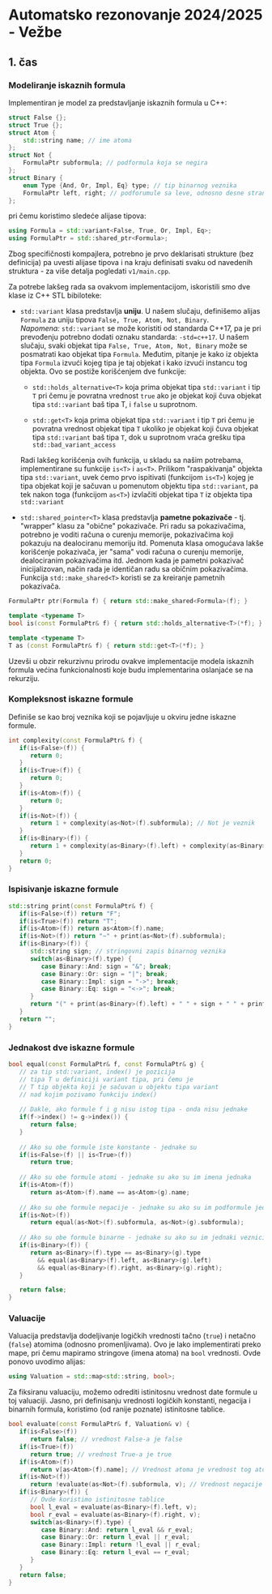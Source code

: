 # Automatsko rezonovanje 2024/2025 - Vežbe
## 1. čas

### Modeliranje iskaznih formula

Implementiran je model za predstavljanje iskaznih formula u C++:

```c++
struct False {};
struct True {};
struct Atom {
    std::string name; // ime atoma
};
struct Not {
    FormulaPtr subformula; // podformula koja se negira
};
struct Binary {
    enum Type {And, Or, Impl, Eq} type; // tip binarnog veznika
    FormulaPtr left, right; // podforumule sa leve, odnosno desne strane veznika
};
```

pri čemu koristimo sledeće alijase tipova:

```c++
using Formula = std::variant<False, True, Or, Impl, Eq>;
using FormulaPtr = std::shared_ptr<Formula>;
```

Zbog specifičnosti kompajlera, potrebno je prvo deklarisati strukture
(bez definicija) pa uvesti alijase tipova i na kraju definisati
svaku od navedenih struktura - za više detalja pogledati `v1/main.cpp`.

Za potrebe lakšeg rada sa ovakvom implementacijom, iskoristili smo dve
klase iz C++ STL bibiloteke:

- `std::variant` klasa predstavlja **uniju**. U našem slučaju, definišemo
  alijas `Formula` za uniju tipova `False, True, Atom, Not, Binary`.\
  *Napomena:* `std::variant` se može koristiti od standarda C++17, pa je
  pri prevođenju potrebno dodati oznaku standarda: `-std=c++17`. U našem
  slučaju, svaki objekat tipa `False, True, Atom, Not, Binary` može se
  posmatrati kao objekat tipa `Formula`. Međutim, pitanje je kako iz
  objekta tipa `Formula` izvući kojeg tipa je taj objekat i kako izvući
  instancu tog objekta. Ovo se postiže korišćenjem dve funkcije:

    - `std::holds_alternative<T>` koja prima objekat tipa `std::variant` i
      tip `T` pri čemu je povratna vrednost `true` ako je objekat koji čuva
      objekat tipa `std::variant` baš tipa T, i `false` u suprotnom.

    - `std::get<T>` koja prima objekat tipa `std::variant` i
      tip `T` pri čemu je povratna vrednost objekat tipa `T` ukoliko je
      objekat koji čuva objekat tipa `std::variant` baš tipa `T`, dok u
      suprotnom vraća grešku tipa `std::bad_variant_access`

  Radi lakšeg korišćenja ovih funkcija, u skladu sa našim potrebama,
  implementirane su funkcije `is<T>` i `as<T>`. Prilikom "raspakivanja"
  objekta tipa `std::variant`, uvek ćemo prvo ispitivati (funkcijom `is<T>`)
  kojeg je tipa objekat koji je sačuvan u pomenutom objektu tipa `std::variant`,
  pa tek nakon toga (funkcijom `as<T>`) izvlačiti objekat tipa `T` iz
  objekta tipa `std::variant`


- `std::shared_pointer<T>` klasa predstavlja **pametne pokazivače** - tj. "wrapper"
  klasu za "obične" pokazivače. Pri radu sa pokazivačima, potrebno je voditi
  računa o curenju memorije, pokazivačima koji pokazuju na dealociranu
  memoriju itd. Pomenuta klasa omogućava lakše korišćenje pokazivača, jer
  "sama" vodi računa o curenju memorije, dealociranim pokazivačima itd. Jednom
  kada je pametni pokazivač inicijalizovan, način rada je identičan radu sa
  običnim pokazivačima. Funkcija `std::make_shared<T>` koristi se za kreiranje
  pametnih pokazivača.

```c++
FormulaPtr ptr(Formula f) { return std::make_shared<Formula>(f); }

template <typename T>
bool is(const FormulaPtr& f) { return std::holds_alternative<T>(*f); }

template <typename T>
T as (const FormulaPtr& f) { return std::get<T>(*f); }
```

Uzevši u obzir rekurzivnu prirodu ovakve implementacije modela iskaznih formula
većina funkcionalnosti koje budu implementarina oslanjaće se na rekurziju.


### Kompleksnost iskazne formule

Definiše se kao broj veznika koji se pojavljuje u okviru jedne iskazne formule.
```c++
int complexity(const FormulaPtr& f) {
   if(is<False>(f)) {
      return 0;
   }
   if(is<True>(f)) {
      return 0;
   }
   if(is<Atom>(f)) {
      return 0;
   }
   if(is<Not>(f)) {
      return 1 + complexity(as<Not>(f).subformula); // Not je veznik
   }
   if(is<Binary>(f)) {
      return 1 + complexity(as<Binary>(f).left) + complexity(as<Binary>(f).right);
   }
   return 0;
}
```

### Ispisivanje iskazne formule

```c++
std::string print(const FormulaPtr& f) {
   if(is<False>(f)) return "F";
   if(is<True>(f)) return "T";
   if(is<Atom>(f)) return as<Atom>(f).name;
   if(is<Not>(f)) return "~" + print(as<Not>(f).subformula);
   if(is<Binary>(f)) {
      std::string sign; // stringovni zapis binarnog veznika
      switch(as<Binary>(f).type) {
         case Binary::And: sign = "&"; break;
         case Binary::Or: sign = "|"; break;
         case Binary::Impl: sign = "->"; break;
         case Binary::Eq: sign = "<->"; break;
      }
      return "(" + print(as<Binary>(f).left) + " " + sign + " " + print(as<Binary>(f).right) + ")";
   }
   return "";
}
```

### Jednakost dve iskazne formule

```c++
bool equal(const FormulaPtr& f, const FormulaPtr& g) {
   // za tip std::variant, index() je pozicija
   // tipa T u definiciji variant tipa, pri čemu je
   // T tip objekta koji je sačuvan u objektu tipa variant
   // nad kojim pozivamo funkciju index()
   
   // Dakle, ako formule f i g nisu istog tipa - onda nisu jednake
   if(f->index() != g->index()) {
      return false;
   }
   
   // Ako su obe formule iste konstante - jednake su
   if(is<False>(f) || is<True>(f))
      return true;
      
   // Ako su obe formule atomi - jednake su ako su im imena jednaka
   if(is<Atom>(f))
      return as<Atom>(f).name == as<Atom>(g).name;
   
   // Ako su obe formule negacije - jednake su ako su im podformule jednake
   if(is<Not>(f))
      return equal(as<Not>(f).subformula, as<Not>(g).subformula);
   
   // Ako su obe formule binarne - jednake su ako su im jednaki veznici i ako su podformule jednake
   if(is<Binary>(f)) {
      return as<Binary>(f).type == as<Binary>(g).type 
        && equal(as<Binary>(f).left, as<Binary>(g).left) 
        && equal(as<Binary>(f).right, as<Binary>(g).right);
   }

   return false;
}
```

### Valuacije

Valuacija predstavlja dodeljivanje logičkih vrednosti tačno (`true`)
i netačno (`false`) atomima (odnosno promenljivama). Ovo je lako
implementirati preko mape, pri čemu mapiramo stringove (imena atoma)
na `bool` vrednosti. Ovde ponovo uvodimo alijas:

```c++
using Valuation = std::map<std::string, bool>;
```

Za fiksiranu valuaciju, možemo odrediti istinitosnu vrednost date formule
u toj valuaciji. Jasno, pri definisanju vrednosti logičkih konstanti, negacija
i binarnih formula, koristimo (od ranije poznate) istinitosne tablice.

```c++
bool evaluate(const FormulaPtr& f, Valuation& v) {
   if(is<False>(f))
      return false; // vrednost False-a je false
   if(is<True>(f))
      return true; // vrednost True-a je true
   if(is<Atom>(f))
      return v[as<Atom>(f).name]; // Vrednost atoma je vrednost tog atoma u valuaciji
   if(is<Not>(f))
      return !evaluate(as<Not>(f).subformula, v); // Vrednost negacije je suprotna vrednost podformule
   if(is<Binary>(f)) { 
      // Ovde koristimo istinitosne tablice
      bool l_eval = evaluate(as<Binary>(f).left, v); 
      bool r_eval = evaluate(as<Binary>(f).right, v);
      switch(as<Binary>(f).type) {
         case Binary::And: return l_eval && r_eval;
         case Binary::Or: return l_eval || r_eval;
         case Binary::Impl: return !l_eval || r_eval;
         case Binary::Eq: return l_eval == r_eval;
      }
   }
   return false;
}
```
